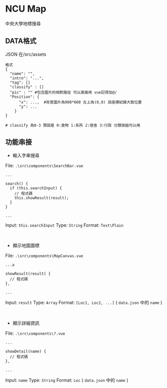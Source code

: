 # NCU Map
中央大學地標搜尋

## DATA格式

JSON 在/src/assets 

```
格式
{
  "name": "",
  "intro": "...",
  "tag": []
  "classify" : []
  "pic" : "" #包含圖片的相對路徑 可以直接用 vue記得加@/
  "Position": {
      "x": ...,  #背景圖片為900*600 左上為(0,0) 該座標紀錄大致位置 
      "y": ...
    }
}

# classify 為0-3 預設是 0:食物 1:系所 2:宿舍 3:行政 分類按鈕可以用
```

## 功能串接

- 輸入字串搜尋

File: `.\src\components\SearchBar.vue`

```
...

search() {
  if (this.searchInput) {
    // 程式碼
    this.showResult(result);
  }
}

...

```

Input: ```this.searchInput```
Type: ```String```
Format: `Text\Plain`

<br>

- 顯示地圖圖標

File: `.\src\components\MapCanvas.vue`

```
...a

showResult(result) {
  // 程式碼
},

...
```

Input: ```result```
Type: ```Array```
Format: `[Loc1, Loc2, ...]`
( `data.json` 中的 `name` )

<br>

- 顯示詳細資訊

File: `.\src\components\?.vue`

```
...

showDetail(name) {
  // 程式碼
},

...
```

Input: ```name```
Type: ```String```
Format: `Loc`
( `data.json` 中的 `name` )
